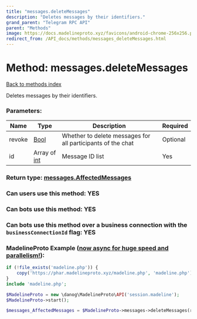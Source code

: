 ```yaml
---
title: "messages.deleteMessages"
description: "Deletes messages by their identifiers."
grand_parent: "Telegram RPC API"
parent: "Methods"
image: https://docs.madelineproto.xyz/favicons/android-chrome-256x256.png
redirect_from: /API_docs/methods/messages_deleteMessages.html
---
```

# Method: messages.deleteMessages
[Back to methods index](index.html)



Deletes messages by their identifiers.

### Parameters:

| Name     |    Type       | Description | Required |
|----------|---------------|-------------|----------|
|revoke|[Bool](/API_docs/types/Bool.html) | Whether to delete messages for all participants of the chat | Optional|
|id|Array of [int](/API_docs/types/int.html) | Message ID list | Yes|


### Return type: [messages.AffectedMessages](/API_docs/types/messages.AffectedMessages.html)

### Can users use this method: **YES**


### Can bots use this method: **YES**


### Can bots use this method over a business connection with the `businessConnectionId` flag: **YES**


### MadelineProto Example ([now async for huge speed and parallelism!](https://docs.madelineproto.xyz/docs/ASYNC.html)):


```php
if (!file_exists('madeline.php')) {
    copy('https://phar.madelineproto.xyz/madeline.php', 'madeline.php');
}
include 'madeline.php';

$MadelineProto = new \danog\MadelineProto\API('session.madeline');
$MadelineProto->start();

$messages_AffectedMessages = $MadelineProto->messages->deleteMessages(revoke: $Bool, id: [$int, $int], );
```

